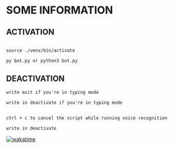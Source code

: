 # SOME INFORMATION

## ACTIVATION

```

source ./venv/bin/activate

py bot.py or python3 bot.py

```

## DEACTIVATION

```
write exit if you're in typing mode

write in deactivate if you're in typing mode

```

```

ctrl + c to cancel the script while running voice recognition

write in deactivate

```

[![wakatime](https://wakatime.com/badge/user/1fbc8005-b2d0-4f4f-93e8-f12d7d25d676/project/018d59b0-2442-4f79-821c-e22eb7a6bb67.svg)](https://wakatime.com/badge/user/1fbc8005-b2d0-4f4f-93e8-f12d7d25d676/project/018d59b0-2442-4f79-821c-e22eb7a6bb67)
